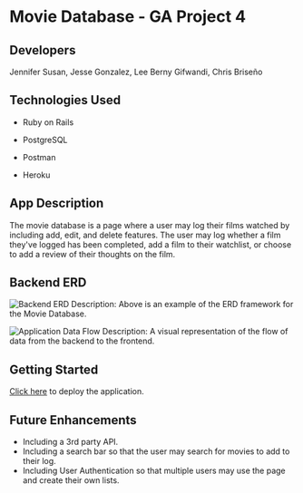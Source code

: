 # Movie Database - GA Project 4

## Developers
Jennifer Susan, Jesse Gonzalez, Lee Berny Gifwandi, Chris Briseño

## Technologies Used

* Ruby on Rails

* PostgreSQL

* Postman

* Heroku

## App Description
The movie database is a page where a user may log their films watched by including add, edit, and delete features. The user may log whether a film they've logged has been completed, add a film to their watchlist, or choose to add a review of their thoughts on the film.

## Backend ERD
![Backend ERD](https://i.imgur.com/lz8WDg6.jpg)
Description: Above is an example of the ERD framework for the Movie Database.

![Application Data Flow](https://i.imgur.com/aUUKCmj.png)
Description: A visual representation of the flow of data from the backend to the frontend.

## Getting Started
[Click here](https://www.google.com) to deploy the application.

## Future Enhancements
* Including a 3rd party API.
* Including a search bar so that the user may search for movies to add to their log.
* Including User Authentication so that multiple users may use the page and create their own lists.
